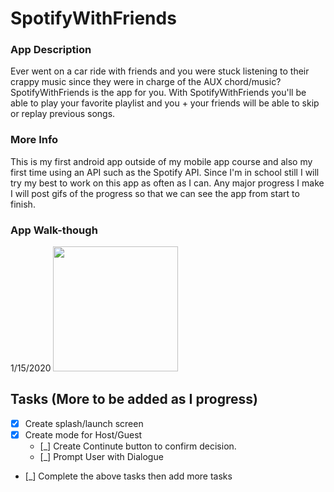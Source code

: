 # SpotifyWithFriends

### App Description
Ever went on a car ride with friends and you were stuck listening to their crappy music since they were in charge of the AUX chord/music?
SpotifyWithFriends is the app for you. With SpotifyWithFriends you'll be able to play your favorite playlist and you + your friends will be
able to skip or replay previous songs.

### More Info
This is my first android app outside of my mobile app course and also my first time using an API such as the Spotify API.
Since I'm in school still I will try my best to work on this app as often as I can. Any major progress I make I will post gifs of the
progress so that we can see the app from start to finish.

### App Walk-though
1/15/2020
<img src=http://g.recordit.co/J02RmaoJSU.gif width=200><br>

## Tasks (More to be added as I progress)
- [x] Create splash/launch screen 
- [x] Create mode for Host/Guest
  - [_] Create Continute button to confirm decision.
  - [_] Prompt User with Dialogue 
- [_] Complete the above tasks then add more tasks
